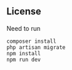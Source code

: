 ## License

Need to run 

    composer install
    php artisan migrate
    npm install
    npm run dev
